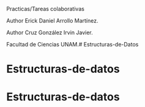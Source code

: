 
Practicas/Tareas colaborativas 

Author Erick Daniel Arrollo Martínez.

Author Cruz González Irvin Javier.

Facultad de Ciencias UNAM.# Estructuras-de-Datos

# Estructuras-de-datos
# Estructuras-de-datos
